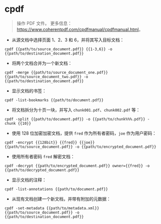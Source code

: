 # cpdf

> 操作 PDF 文件。
> 更多信息：<https://www.coherentpdf.com/cpdfmanual/cpdfmanual.html>。

- 从源文档中选择页面 1、2、3 和 6，并将其写入目标文档：

`cpdf {{path/to/source_document.pdf}} {{1-3,6}} -o {{path/to/destination_document.pdf}}`

- 将两个文档合并为一个新文档：

`cpdf -merge {{path/to/source_document_one.pdf}} {{path/to/source_document_two.pdf}} -o {{path/to/destination_document.pdf}}`

- 显示文档的书签：

`cpdf -list-bookmarks {{path/to/document.pdf}}`

- 将文档拆分为十页一块，并写入 `chunk001.pdf`、`chunk002.pdf` 等：

`cpdf -split {{path/to/document.pdf}} -o {{path/to/chunk%%%.pdf}} -chunk {{10}}`

- 使用 128 位加密加密文档，提供 `fred` 作为所有者密码，`joe` 作为用户密码：

`cpdf -encrypt {{128bit}} {{fred}} {{joe}} {{path/to/source_document.pdf}} -o {{path/to/encrypted_document.pdf}}`

- 使用所有者密码 `fred` 解密文档：

`cpdf -decrypt {{path/to/encrypted_document.pdf}} owner={{fred}} -o {{path/to/decrypted_document.pdf}}`

- 显示文档的注释：

`cpdf -list-annotations {{path/to/document.pdf}}`

- 从现有文档创建一个新文档，并带有附加的元数据：

`cpdf -set-metadata {{path/to/metadata.xml}} {{path/to/source_document.pdf}} -o {{path/to/destination_document.pdf}}`